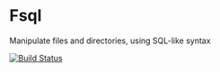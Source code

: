 # Fsql
Manipulate files and directories, using SQL-like syntax

[![Build Status](https://dev.azure.com/kacpertonia/Fsql/_apis/build/status/marax27.Fsql?branchName=main)](https://dev.azure.com/kacpertonia/Fsql/_build/latest?definitionId=2&branchName=main)
